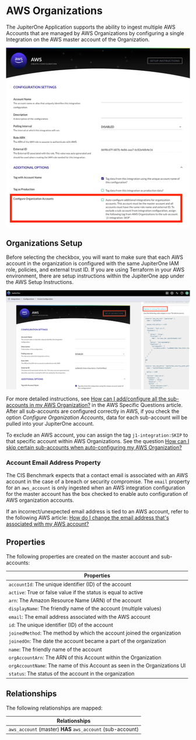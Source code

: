 # AWS Organizations

The JupiterOne Application supports the ability to ingest multiple AWS Accounts that are managed by AWS Organizations by configuring a single Integration on the AWS master account of the Organization. 

![aws-organizations-configure-checkbox](../../assets/aws-organizations-configure-checkbox.png)

## Organizations Setup

Before selecting the checkbox, you will want to make sure that each AWS account in the organization is configured with the same JupiterOne IAM role, policies, and external trust ID. If you are using Terraform in your AWS environment, there are setup instructions within the JupiterOne app under the AWS Setup
Instructions. 

![aws-organizations-terraform-setup](../../assets/aws-organizations-terraform-setup.png)

For more detailed instructions, see [How can I add/configure all the sub-accounts in my AWS Organization?](./faqs-aws.md) 
in the AWS Specific Questions article. After all sub-accounts are configured correctly in AWS, if you check the option *Configure Organization Accounts*, data for each sub-account will be pulled into your JupiterOne account. 

To exclude an AWS account, you can assign the tag `j1-integration:SKIP` to that specific account within AWS Organizations. See the question [How can I skip certain sub-accounts when auto-configuring my AWS Organization?](./faqs-aws.md) 

### Account Email Address Property 

The CIS Benchmark expects that a contact email is associated with an AWS account in the case of a breach or security compromise. The `email` property for an `aws_account` is only ingested when an AWS integration configuration for the master account has the box checked to enable auto configuration of AWS organization accounts. 

If an incorrect/unexpected email address is tied to an AWS account, refer to the following AWS article: 
[How do I change the email address that's associated with my AWS account?](https://aws.amazon.com/premiumsupport/knowledge-center/change-email-address/)

## Properties 

The following properties are created on the master account and sub-accounts:

| Properties                               |
| ---------------------------------------- |
| `accountId`: The unique identifier (ID) of the account |
| `active`: True or false value if the status is equal to active |
| `arn`: The Amazon Resource Name (ARN) of the account |
| `displayName`: The friendly name of the account (multiple values) |
| `email`: The email address associated with the AWS account |
| `id`: The unique identifier (ID) of the account |
| `joinedMethod`: The method by which the account joined the organization |
| `joinedOn`: The date the account became a part of the organization |
| `name`: The friendly name of the account |
| `orgAccountArn`: The ARN of this Account within the Organization |
| `orgAccountName`: The name of this Account as seen in the Organizations UI |
| `status`: The status of the account in the organization |

## Relationships 

The following relationships are mapped:

| Relationships                            |
| ---------------------------------------- |
| `aws_account` (master) **HAS** `aws_account` (sub-account) |

